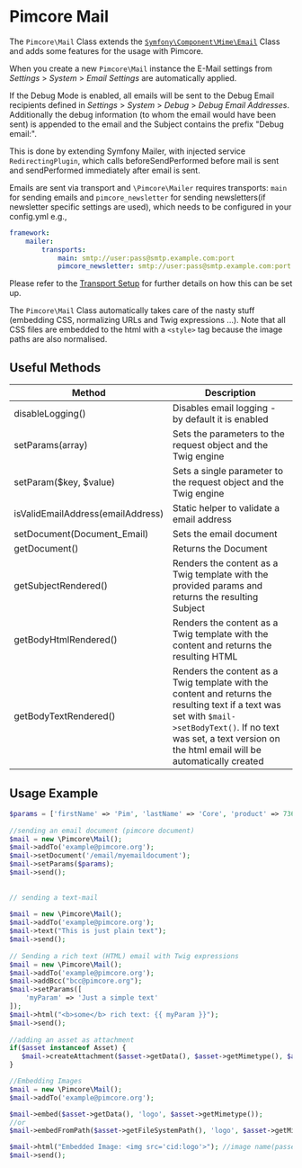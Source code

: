 # Pimcore Mail

The `Pimcore\Mail` Class extends the [`Symfony\Component\Mime\Email`](https://symfony.com/doc/5.2/mailer.html#email-addresses) 
Class and adds some features for the usage with Pimcore.

When you create a new `Pimcore\Mail` instance the E-Mail settings from *Settings* > *System* > *Email Settings*
are automatically applied.

If the Debug Mode is enabled, all emails will be sent to the 
Debug Email recipients defined in *Settings* > *System* > *Debug* > *Debug Email Addresses*. 
Additionally the debug information (to whom the email would have been sent) is appended to the email 
and the Subject contains the prefix "Debug email:".

This is done by extending Symfony Mailer, with injected service `RedirectingPlugin`, which calls beforeSendPerformed before mail is sent and sendPerformed immediately after email is sent.

Emails are sent via transport and `\Pimcore\Mailer` requires transports: `main` for sending emails and  `pimcore_newsletter` for sending newsletters(if newsletter specific settings are used), which needs to be configured in your config.yml e.g.,
```yaml
framework:
    mailer:
        transports:
            main: smtp://user:pass@smtp.example.com:port
            pimcore_newsletter: smtp://user:pass@smtp.example.com:port
```
Please refer to the [Transport Setup](https://symfony.com/doc/5.2/mailer.html#transport-setup) for further details on how this can be set up.


The `Pimcore\Mail` Class automatically takes care of the nasty stuff (embedding CSS, 
normalizing URLs and Twig expressions ...). Note that all CSS files are embedded 
to the html with a `<style>` tag because the image paths are also normalised.

## Useful Methods

| Method                            | Description                                                                                                                                                                                                |
|-----------------------------------|------------------------------------------------------------------------------------------------------------------------------------------------------------------------------------------------------------|
| disableLogging()                  | Disables email logging - by default it is enabled                                                                                                                                                          |
| setParams(array)                  | Sets the parameters to the request object and the Twig engine                                                                                                                                             |
| setParam($key, $value)            | Sets a single parameter to the request object and the Twig engine                                                                                                                                         |
| isValidEmailAddress(emailAddress) | Static helper to validate a email address                                                                                                                                                                  |
| setDocument(Document_Email)       | Sets the email document                                                                                                                                                                                    |
| getDocument()                     | Returns the Document                                                                                                                                                                                       |
| getSubjectRendered()              | Renders the content as a Twig template with the provided params and returns the resulting Subject                                                                                                                                |
| getBodyHtmlRendered()             | Renders the content as a Twig template with the content and returns the resulting HTML                                                                                                                                   |
| getBodyTextRendered()             | Renders the content as a Twig template with the content and returns the resulting text if a text was set with `$mail->setBodyText()`. If no text was set, a text version on the html email will be automatically created |

## Usage Example

```php
$params = ['firstName' => 'Pim', 'lastName' => 'Core', 'product' => 73613];
 
//sending an email document (pimcore document)
$mail = new \Pimcore\Mail();
$mail->addTo('example@pimcore.org');
$mail->setDocument('/email/myemaildocument');
$mail->setParams($params);
$mail->send();
 
 
// sending a text-mail
 
$mail = new \Pimcore\Mail();
$mail->addTo('example@pimcore.org');
$mail->text("This is just plain text");
$mail->send();
 
// Sending a rich text (HTML) email with Twig expressions 
$mail = new \Pimcore\Mail();
$mail->addTo('example@pimcore.org');
$mail->addBcc("bcc@pimcore.org");
$mail->setParams([
    'myParam' => 'Just a simple text'
]);
$mail->html("<b>some</b> rich text: {{ myParam }}");
$mail->send();
 
//adding an asset as attachment
if($asset instanceof Asset) {
   $mail->createAttachment($asset->getData(), $asset->getMimetype(), $asset->getFilename());
}

//Embedding Images
$mail = new \Pimcore\Mail();
$mail->addTo('example@pimcore.org');

$mail->embed($asset->getData(), 'logo', $asset->getMimetype());
//or
$mail->embedFromPath($asset->getFileSystemPath(), 'logo', $asset->getMimetype());

$mail->html("Embedded Image: <img src='cid:logo'>"); //image name(passed second argument in embed) as ref
$mail->send();
```
